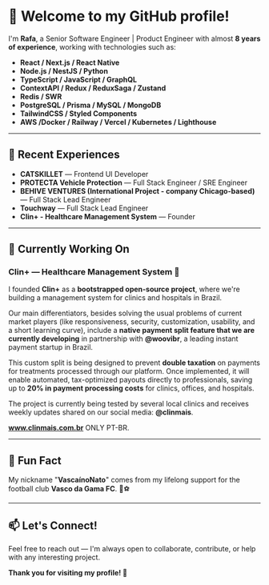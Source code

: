 # 👋 Welcome to my GitHub profile!

I'm **Rafa**, a Senior Software Engineer | Product Engineer with almost **8 years of experience**, working with technologies such as:

- **React / Next.js / React Native**
- **Node.js / NestJS / Python**
- **TypeScript / JavaScript / GraphQL**
- **ContextAPI / Redux / ReduxSaga / Zustand**
- **Redis / SWR**
- **PostgreSQL / Prisma / MySQL / MongoDB**
- **TailwindCSS / Styled Components**
- **AWS /Docker / Railway / Vercel / Kubernetes / Lighthouse**
  
---

## 🚀 Recent Experiences

- **CATSKILLET** — Frontend UI Developer  
- **PROTECTA Vehicle Protection** — Full Stack Engineer / SRE Engineer
- **BEHIVE VENTURES (International Project - company Chicago-based)** — Full Stack Lead Engineer
- **Touchway** — Full Stack Lead Engineer
- **Clin+ - Healthcare Management System** — Founder

---

## 🔭 Currently Working On

### **Clin+ — Healthcare Management System** 💚

I founded **Clin+** as a **bootstrapped open-source project**, where we're building a management system for clinics and hospitals in Brazil.

Our main differentiators, besides solving the usual problems of current market players (like responsiveness, security, customization, usability, and a short learning curve), include a **native payment split feature that we are currently developing** in partnership with **@woovibr**, a leading instant payment startup in Brazil.

This custom split is being designed to prevent **double taxation** on payments for treatments processed through our platform. Once implemented, it will enable automated, tax-optimized payouts directly to professionals, saving up to **20% in payment processing costs** for clinics, offices, and hospitals.

The project is currently being tested by several local clinics and receives weekly updates shared on our social media: **@clinmais**.

**www.clinmais.com.br** ONLY PT-BR.

---

## 🎯 Fun Fact

My nickname "**VascaínoNato**" comes from my lifelong support for the football club **Vasco da Gama FC**. 💢⚽

---

## 📫 Let's Connect!

Feel free to reach out — I'm always open to collaborate, contribute, or help with any interesting project.

**Thank you for visiting my profile! 🚀**
